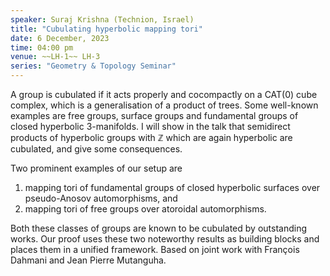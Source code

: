 ```yaml
---
speaker: Suraj Krishna (Technion, Israel)
title: "Cubulating hyperbolic mapping tori"
date: 6 December, 2023
time: 04:00 pm 
venue: ~~LH-1~~ LH-3
series: "Geometry & Topology Seminar"
---
```


A group is cubulated if it acts properly and cocompactly on a CAT(0) cube complex, which is a generalisation of a product of trees. Some well-known examples are free groups, surface groups and fundamental groups of closed hyperbolic 3-manifolds. 
I will show in the talk that semidirect products of hyperbolic groups with $\mathbb{Z}$ which are again hyperbolic are cubulated, and give some consequences. 

Two prominent examples of our setup are 

1. mapping tori of fundamental groups of closed hyperbolic surfaces over pseudo-Anosov automorphisms, and 
2. mapping tori of free groups over atoroidal automorphisms. 

Both these classes of groups are known to be cubulated by outstanding works.
Our proof uses these two noteworthy results as building blocks and places them in a unified framework. Based on joint work with François Dahmani and Jean Pierre Mutanguha.
